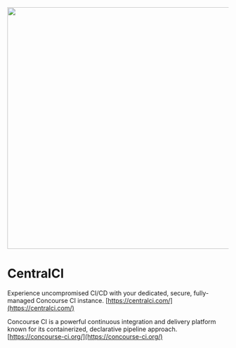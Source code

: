 <img src="https://github.com/user-attachments/assets/9953b3a7-4a9e-49f9-bdc7-bd07cbb5fd30" width="550">

# CentralCI
Experience uncompromised CI/CD with your dedicated, secure, fully-managed Concourse CI instance. [https://centralci.com/](https://centralci.com/)

Concourse CI is a powerful continuous integration and delivery platform known for its containerized, declarative pipeline approach. [https://concourse-ci.org/](https://concourse-ci.org/)
